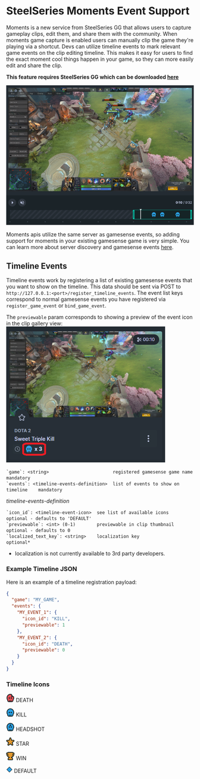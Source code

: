 # SteelSeries Moments Event Support #

Moments is a new service from SteelSeries GG that allows users to capture gameplay clips, edit them, and share them with the community. When moments game capture is enabled users can manually clip the game they're playing via a shortcut. Devs can utilize timeline events to mark relevant game events on the clip editing timeline. This makes it easy for users to find the exact moment cool things happen in your game, so they can more easily edit and share the clip.

**This feature requires SteelSeries GG which can be downloaded [here]()**

![timeline events](/images/timelineevents/timeline_events.png)


Moments apis utilize the same server as gamesense events, so adding support for moments in your existing gamesense game is very simple. You can learn more about server discovery and gamesense events [here](sending-game-events.md).

## Timeline Events ##

Timeline events work by registering a list of existing gamesense events that you want to show on the timeline. This data should be sent via POST to `http://127.0.0.1:<port>/register_timeline_events`. The event list keys correspond to normal gamesense events you have registered via `register_game_event` or `bind_game_event`. 

The `previewable` param corresponds to showing a preview of the event icon in the clip gallery view:
![icon_preview](/images/timelineevents/thumbnail_icons.png)

```
`game`: <string>                        registered gamesense game name        mandatory
`events`: <timeline-events-definition>  list of events to show on timeline    mandatory
```

_timeline-events-definition_
```
`icon_id`: <timeline-event-icon>  see list of available icons     optional - defaults to 'DEFAULT'
`previewable`: <int> (0-1)        previewable in clip thumbnail   optional - defaults to 0
`localized_text_key`: <string>    localization key                optional*
``` 
* localization is not currently available to 3rd party developers.

### Example Timeline JSON ###

Here is an example of a timeline registration payload:
```json
{
  "game": "MY_GAME",
  "events": {
    "MY_EVENT_1": {
      "icon_id": "KILL",
      "previewable": 1
    },
    "MY_EVENT_2": {
      "icon_id": "DEATH",
      "previewable": 0
    }
  }
}
```

### Timeline Icons ###
![DEATH](/images/timelineevents/icons/Death.png) DEATH 

![KILL](/images/timelineevents/icons/Kill.png) KILL

![HEADSHOT](/images/timelineevents/icons/Headshot.png) HEADSHOT

![STAR](/images/timelineevents/icons/Star.png) STAR

![WIN](/images/timelineevents/icons/Win.png) WIN

![DEFAULT](/images/timelineevents/icons/Default.png) DEFAULT
